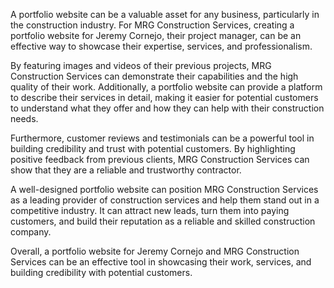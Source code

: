 A portfolio website can be a valuable asset for any business, particularly in the construction industry. For MRG Construction Services, creating a portfolio website for Jeremy Cornejo, their project manager, can be an effective way to showcase their expertise, services, and professionalism.

By featuring images and videos of their previous projects, MRG Construction Services can demonstrate their capabilities and the high quality of their work. Additionally, a portfolio website can provide a platform to describe their services in detail, making it easier for potential customers to understand what they offer and how they can help with their construction needs.

Furthermore, customer reviews and testimonials can be a powerful tool in building credibility and trust with potential customers. By highlighting positive feedback from previous clients, MRG Construction Services can show that they are a reliable and trustworthy contractor.

A well-designed portfolio website can position MRG Construction Services as a leading provider of construction services and help them stand out in a competitive industry. It can attract new leads, turn them into paying customers, and build their reputation as a reliable and skilled construction company.

Overall, a portfolio website for Jeremy Cornejo and MRG Construction Services can be an effective tool in showcasing their work, services, and building credibility with potential customers.